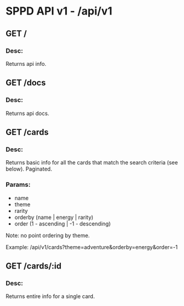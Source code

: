 # SPPD API v1 - /api/v1

## GET /
### Desc:
Returns api info.

## GET /docs
### Desc:
Returns api docs.

## GET /cards
### Desc:
Returns basic info for all the cards that match the search criteria (see below). Paginated.

### Params:
- name
- theme
- rarity
- orderby (name | energy | rarity)
- order (1 - ascending | -1 - descending)

Note: no point ordering by theme.

Example: /api/v1/cards?theme=adventure&orderby=energy&order=-1

## GET /cards/:id
### Desc:
Returns entire info for a single card.
